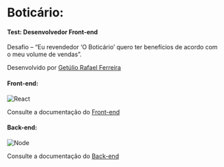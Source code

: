 # Boticário:
#### Test: Desenvolvedor Front-end

Desafio – “Eu revendedor ‘O Boticário’ quero ter benefícios de acordo com o meu volume de vendas”. 

Desenvolvido por [Getúlio Rafael Ferreira](https://gferreiraa.github.io/)

#### Front-end:

![React](https://img.shields.io/badge/React-16.13.1-blue)

Consulte a documentação do [Front-end](https://github.com/gferreiraa/boticario-test/blob/master/front-end/README.md)

#### Back-end:

![Node](https://img.shields.io/badge/Node-v12.14.1-green)

Consulte a documentação do [Back-end](https://github.com/gferreiraa/boticario-test/blob/master/back-end/README.md)
